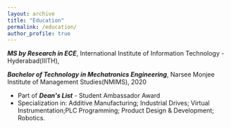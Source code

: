 ```yaml
---
layout: archive
title: "Education"
permalink: /education/
author_profile: true
---
```

 ***MS by Research in ECE***, International Institute of Information Technology - Hyderabad(IIITH), 


 ***Bachelor of Technology in Mechatronics Engineering***, Narsee Monjee Institute of Management Studies(NMIMS), 2020
  * Part of ***Dean's List*** - Student Ambassador Award
  * Specialization in: Additive Manufacturing; Industrial Drives; Virtual Instrumentation;PLC Programming; Product Design & Development; Robotics.

